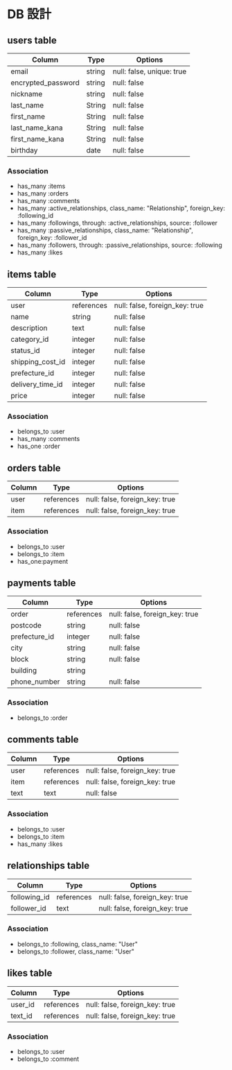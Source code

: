 # DB 設計

## users table

| Column             | Type                | Options                       |
|--------------------|---------------------|-------------------------------|
| email              | string              | null: false, unique: true     |
| encrypted_password | string              | null: false                   |
| nickname           | string              | null: false                   |
| last_name          | String              | null: false                   |
| first_name         | String              | null: false                   |
| last_name_kana     | String              | null: false                   |
| first_name_kana    | String              | null: false                   |
| birthday           | date                | null: false                   |

### Association

* has_many :items
* has_many :orders
* has_many :comments
* has_many :active_relationships, class_name: "Relationship", foreign_key: :following_id
* has_many :followings, through: :active_relationships, source: :follower
* has_many :passive_relationships, class_name: "Relationship", foreign_key: :follower_id
* has_many :followers, through: :passive_relationships, source: :following
* has_many :likes

## items table

| Column             | Type                | Options                        |
|--------------------|---------------------|--------------------------------|
| user               | references          | null: false, foreign_key: true |
| name               | string              | null: false                    |
| description        | text                | null: false                    |
| category_id        | integer             | null: false                    |
| status_id          | integer             | null: false                    |
| shipping_cost_id   | integer             | null: false                    |
| prefecture_id      | integer             | null: false                    |
| delivery_time_id   | integer             | null: false                    |
| price              | integer             | null: false                    |


### Association

- belongs_to :user
- has_many   :comments
- has_one    :order

## orders table

| Column              | Type               | Options                        |
|---------------------|--------------------|--------------------------------|
| user                | references         | null: false, foreign_key: true |
| item                | references         | null: false, foreign_key: true |

### Association

- belongs_to :user
- belongs_to :item
- has_one:payment

## payments table

| Column               | Type              | Options                        |
|----------------------|-------------------|--------------------------------|
| order                | references        | null: false, foreign_key: true |
| postcode             | string            | null: false                    |
| prefecture_id        | integer           | null: false                    |
| city                 | string            | null: false                    |
| block                | string            | null: false                    |
| building             | string            |                                |
| phone_number         | string            | null: false                    |


### Association

- belongs_to :order

## comments table

| Column               | Type              | Options                        |
|----------------------|-------------------|--------------------------------|
| user                 | references        | null: false, foreign_key: true |
| item                 | references        | null: false, foreign_key: true |
| text                 | text              | null: false                    |

### Association

- belongs_to :user
- belongs_to :item
- has_many :likes

## relationships table

| Column               | Type              | Options                        |
|----------------------|-------------------|--------------------------------|
| following_id         | references        | null: false, foreign_key: true |
| follower_id          | text              | null: false, foreign_key: true |

### Association

- belongs_to :following, class_name: "User"
- belongs_to :follower, class_name: "User"

## likes table

| Column               | Type              | Options                        |
|----------------------|-------------------|--------------------------------|
| user_id              | references        | null: false, foreign_key: true |
| text_id              | references        | null: false, foreign_key: true |

### Association

- belongs_to :user
- belongs_to :comment